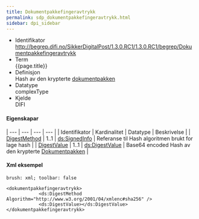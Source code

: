 ```yaml
---
title: Dokumentpakkefingeravtrykk   
permalink: sdp_dokumentpakkefingeravtrykk.html
sidebar: dpi_sidebar
---
```


  - Identifikator  
    http://begrep.difi.no/SikkerDigitalPost/1.3.0.RC1/1.3.0.RC1/begrep/Dokumentpakkefingeravtrykk
  - Term  
    {{page.title}}
  - Definisjon  
    Hash av den krypterte
    [dokumentpakken](https://difi.github.io/felleslosninger/dokumentpakke_index.html)
  - Datatype  
    complexType
  - Kjelde  
    DIFI

#### Eigenskapar

| --- | --- | --- | --- |
| Identifikator | Kardinalitet | Datatype | Beskrivelse |
| [DigestMethod](http://www.w3.org/TR/xmldsig-core1/#sec-DigestMethod) | 1..1         | [ds:SignedInfo](http://www.w3.org/TR/xmldsig-core1/#sec-DigestMethod) | Referanse til Hash algoritmen brukt for lage hash                                       |
| [DigestValue](http://www.w3.org/TR/xmldsig-core1/#sec-DigestValue)   | 1..1         | [ds:DigestValue](http://www.w3.org/TR/xmldsig-core1/#sec-DigestValue) | Base64 encoded Hash av den krypterte [Dokumentpakken](https://difi.github.io/felleslosninger/dokumentpakke_index.html) |

#### Xml eksempel

``` 
brush: xml; toolbar: false

<dokumentpakkefingeravtrykk>
            <ds:DigestMethod Algorithm="http://www.w3.org/2001/04/xmlenc#sha256" />
            <ds:DigestValue></ds:DigestValue>
</dokumentpakkefingeravtrykk>
```
